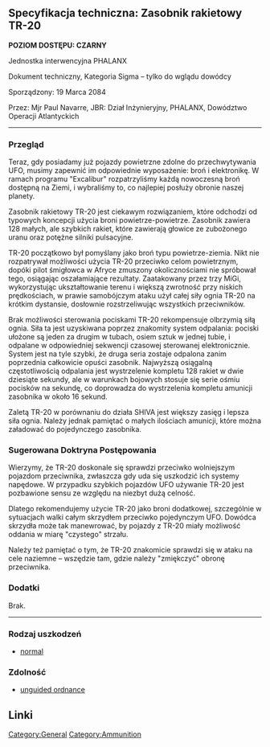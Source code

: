 ## Specyfikacja techniczna: Zasobnik rakietowy TR-20

**POZIOM DOSTĘPU: CZARNY**

Jednostka interwencyjna PHALANX

Dokument techniczny, Kategoria Sigma – tylko do wglądu dowódcy

Sporządzony: 19 Marca 2084

Przez: Mjr Paul Navarre, JBR: Dział Inżynieryjny, PHALANX, Dowództwo
Operacji Atlantyckich

------------------------------------------------------------------------

### Przegląd

Teraz, gdy posiadamy już pojazdy powietrzne zdolne do przechwytywania
UFO, musimy zapewnić im odpowiednie wyposażenie: broń i elektronikę. W
ramach programu "Excalibur" rozpatrzyliśmy każdą nowoczesną broń
dostępną na Ziemi, i wybraliśmy to, co najlepiej posłuży obronie naszej
planety.

Zasobnik rakietowy TR-20 jest ciekawym rozwiązaniem, które odchodzi od
typowych koncepcji użycia broni powietrze-powietrze. Zasobnik zawiera
128 małych, ale szybkich rakiet, które zawierają głowice ze zubożonego
uranu oraz potężne silniki pulsacyjne.

TR-20 początkowo był pomyślany jako broń typu powietrze-ziemia. Nikt nie
rozpatrywał możliwości użycia TR-20 przeciwko celom powietrznym, dopóki
pilot śmigłowca w Afryce zmuszony okolicznościami nie spróbował tego,
osiągając oszałamiające rezultaty. Zaatakowany przez trzy MiGi,
wykorzystując ukształtowanie terenu i większą zwrotność przy niskich
prędkościach, w prawie samobójczym ataku użył całej siły ognia TR-20 na
krótkim dystansie, dosłownie rozstrzeliwując wszystkich przeciwników.

Brak możliwości sterowania pociskami TR-20 rekompensuje olbrzymią siłą
ognia. Siła ta jest uzyskiwana poprzez znakomity system odpalania:
pociski ułożone są jeden za drugim w tubach, osiem sztuk w jednej tubie,
i odpalane w odpowiedniej sekwencji czasowej sterowanej elektronicznie.
System jest na tyle szybki, że druga seria zostaje odpalona zanim
poprzednia całkowicie opuści zasobnik. Najwyższą osiągalną
częstotliwością odpalania jest wystrzelenie kompletu 128 rakiet w dwie
dziesiąte sekundy, ale w warunkach bojowych stosuje się serie ośmiu
pocisków na sekundę, co doprowadza do wystrzelenia kompletu amunicji
zasobnika w około 16 sekund.

Zaletą TR-20 w porównaniu do działa SHIVA jest większy zasięg i lepsza
siła ognia. Należy jednak pamiętać o małych ilościach amunicji, które
można załadować do pojedynczego zasobnika.

### Sugerowana Doktryna Postępowania

Wierzymy, że TR-20 doskonale się sprawdzi przeciwko wolniejszym pojazdom
przeciwnika, zwłaszcza gdy uda się uszkodzić ich systemy napędowe. W
przypadku szybkich pojazdów UFO używanie TR-20 jest pozbawione sensu ze
względu na niezbyt dużą celność.

Dlatego rekomendujemy użycie TR-20 jako broni dodatkowej, szczególnie w
sytuacjach walki całym skrzydłem przeciwko pojedynczym UFO. Dowódca
skrzydła może tak manewrować, by pojazdy z TR-20 miały możliwość oddania
w miarę "czystego" strzału.

Należy też pamiętać o tym, że TR-20 znakomicie sprawdzi się w ataku na
cele naziemne – wszędzie tam, gdzie należy "zmiękczyć" obronę
przeciwnika.

### Dodatki

Brak.

------------------------------------------------------------------------

### Rodzaj uszkodzeń

- [normal](Damage/normal "wikilink")

### Zdolność

- [unguided ordnance](Skills/unguided "wikilink")

## Linki

[Category:General](Category:General "wikilink")
[Category:Ammunition](Category:Ammunition "wikilink")